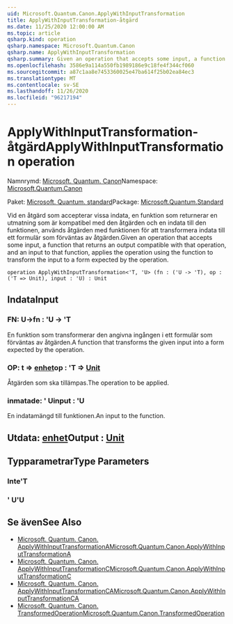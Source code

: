```yaml
---
uid: Microsoft.Quantum.Canon.ApplyWithInputTransformation
title: ApplyWithInputTransformation-åtgärd
ms.date: 11/25/2020 12:00:00 AM
ms.topic: article
qsharp.kind: operation
qsharp.namespace: Microsoft.Quantum.Canon
qsharp.name: ApplyWithInputTransformation
qsharp.summary: Given an operation that accepts some input, a function that returns an output compatible with that operation, and an input to that function, applies the operation using the function to transform the input to a form expected by the operation.
ms.openlocfilehash: 3586e9a114a550fb1989186e9c18fe4f344cf060
ms.sourcegitcommit: a87c1aa8e7453360025e47ba614f25b02ea84ec3
ms.translationtype: MT
ms.contentlocale: sv-SE
ms.lasthandoff: 11/26/2020
ms.locfileid: "96217194"
---
```

# <a name="applywithinputtransformation-operation"></a><span data-ttu-id="78083-102">ApplyWithInputTransformation-åtgärd</span><span class="sxs-lookup"><span data-stu-id="78083-102">ApplyWithInputTransformation operation</span></span>

<span data-ttu-id="78083-103">Namnrymd: [Microsoft. Quantum. Canon](xref:Microsoft.Quantum.Canon)</span><span class="sxs-lookup"><span data-stu-id="78083-103">Namespace: [Microsoft.Quantum.Canon](xref:Microsoft.Quantum.Canon)</span></span>

<span data-ttu-id="78083-104">Paket: [Microsoft. Quantum. standard](https://nuget.org/packages/Microsoft.Quantum.Standard)</span><span class="sxs-lookup"><span data-stu-id="78083-104">Package: [Microsoft.Quantum.Standard](https://nuget.org/packages/Microsoft.Quantum.Standard)</span></span>


<span data-ttu-id="78083-105">Vid en åtgärd som accepterar vissa indata, en funktion som returnerar en utmatning som är kompatibel med den åtgärden och en indata till den funktionen, används åtgärden med funktionen för att transformera indata till ett formulär som förväntas av åtgärden.</span><span class="sxs-lookup"><span data-stu-id="78083-105">Given an operation that accepts some input, a function that returns an output compatible with that operation, and an input to that function, applies the operation using the function to transform the input to a form expected by the operation.</span></span>

```qsharp
operation ApplyWithInputTransformation<'T, 'U> (fn : ('U -> 'T), op : ('T => Unit), input : 'U) : Unit
```


## <a name="input"></a><span data-ttu-id="78083-106">Indata</span><span class="sxs-lookup"><span data-stu-id="78083-106">Input</span></span>

### <a name="fn--u---t"></a><span data-ttu-id="78083-107">FN: U-></span><span class="sxs-lookup"><span data-stu-id="78083-107">fn : 'U -> 'T</span></span>

<span data-ttu-id="78083-108">En funktion som transformerar den angivna ingången i ett formulär som förväntas av åtgärden.</span><span class="sxs-lookup"><span data-stu-id="78083-108">A function that transforms the given input into a form expected by the operation.</span></span>


### <a name="op--t--unit"></a><span data-ttu-id="78083-109">OP: t => [enhet](xref:microsoft.quantum.lang-ref.unit)</span><span class="sxs-lookup"><span data-stu-id="78083-109">op : 'T => [Unit](xref:microsoft.quantum.lang-ref.unit)</span></span> 

<span data-ttu-id="78083-110">Åtgärden som ska tillämpas.</span><span class="sxs-lookup"><span data-stu-id="78083-110">The operation to be applied.</span></span>


### <a name="input--u"></a><span data-ttu-id="78083-111">inmatade: ' U</span><span class="sxs-lookup"><span data-stu-id="78083-111">input : 'U</span></span>

<span data-ttu-id="78083-112">En indatamängd till funktionen.</span><span class="sxs-lookup"><span data-stu-id="78083-112">An input to the function.</span></span>



## <a name="output--unit"></a><span data-ttu-id="78083-113">Utdata: [enhet](xref:microsoft.quantum.lang-ref.unit)</span><span class="sxs-lookup"><span data-stu-id="78083-113">Output : [Unit](xref:microsoft.quantum.lang-ref.unit)</span></span>



## <a name="type-parameters"></a><span data-ttu-id="78083-114">Typparametrar</span><span class="sxs-lookup"><span data-stu-id="78083-114">Type Parameters</span></span>

### <a name="t"></a><span data-ttu-id="78083-115">Inte</span><span class="sxs-lookup"><span data-stu-id="78083-115">'T</span></span>


### <a name="u"></a><span data-ttu-id="78083-116">' U</span><span class="sxs-lookup"><span data-stu-id="78083-116">'U</span></span>



## <a name="see-also"></a><span data-ttu-id="78083-117">Se även</span><span class="sxs-lookup"><span data-stu-id="78083-117">See Also</span></span>

- [<span data-ttu-id="78083-118">Microsoft. Quantum. Canon. ApplyWithInputTransformationA</span><span class="sxs-lookup"><span data-stu-id="78083-118">Microsoft.Quantum.Canon.ApplyWithInputTransformationA</span></span>](xref:Microsoft.Quantum.Canon.ApplyWithInputTransformationA)
- [<span data-ttu-id="78083-119">Microsoft. Quantum. Canon. ApplyWithInputTransformationC</span><span class="sxs-lookup"><span data-stu-id="78083-119">Microsoft.Quantum.Canon.ApplyWithInputTransformationC</span></span>](xref:Microsoft.Quantum.Canon.ApplyWithInputTransformationC)
- [<span data-ttu-id="78083-120">Microsoft. Quantum. Canon. ApplyWithInputTransformationCA</span><span class="sxs-lookup"><span data-stu-id="78083-120">Microsoft.Quantum.Canon.ApplyWithInputTransformationCA</span></span>](xref:Microsoft.Quantum.Canon.ApplyWithInputTransformationCA)
- [<span data-ttu-id="78083-121">Microsoft. Quantum. Canon. TransformedOperation</span><span class="sxs-lookup"><span data-stu-id="78083-121">Microsoft.Quantum.Canon.TransformedOperation</span></span>](xref:Microsoft.Quantum.Canon.TransformedOperation)